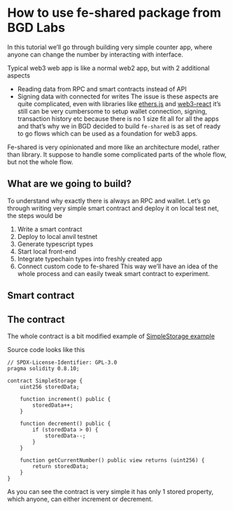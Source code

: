 # How to use fe-shared package from BGD Labs

In this tutorial we’ll go through building very simple counter app, where anyone can change the number by interacting with interface. 

Typical web3 web app is like a normal web2 app, but with 2 additional aspects 
- Reading data from RPC and smart contracts instead of API
- Signing data with connected for writes
The issue is these aspects are quite complicated, even with libraries like [ethers.js](https://github.com/ethers-io/ethers.js) and [web3-react](https://github.com/Uniswap/web3-react) it’s still can be very cumbersome to setup wallet connection, signing, transaction history etc because there is no 1 size fit all for all the apps and that’s why we in BGD decided to build `fe-shared` is as set of ready to go flows which can be used as a foundation for web3 apps. 

Fe-shared is very opinionated and more like an architecture model, rather than library. It suppose to handle some complicated parts of the whole flow, but not the whole flow.

## What are we going to build?
To understand why exactly there is always an RPC and wallet. Let’s go through writing very simple smart contract and deploy it on local test net, the steps would be
1. Write a smart contract
2. Deploy to local anvil testnet
3. Generate typescript types 
4. Start local front-end 
5. Integrate typechain types into freshly created app
6. Connect custom code to fe-shared
This way we’ll have an idea of the whole process and can easily tweak smart contract to experiment.

## Smart contract

## The contract
The whole contract is a bit modified example of [SimpleStorage example](https://docs.soliditylang.org/en/develop/introduction-to-smart-contracts.html#storage-example)

Source code looks like this 
```Solidity
// SPDX-License-Identifier: GPL-3.0
pragma solidity 0.8.10;

contract SimpleStorage {
    uint256 storedData;

    function increment() public {
        storedData++;
    }

    function decrement() public {
        if (storedData > 0) {
            storedData--;
        }
    }

    function getCurrentNumber() public view returns (uint256) {
        return storedData;
    }
}

```

As you can see the contract is very simple it has only 1 stored property, which anyone, can either increment or decrement.

